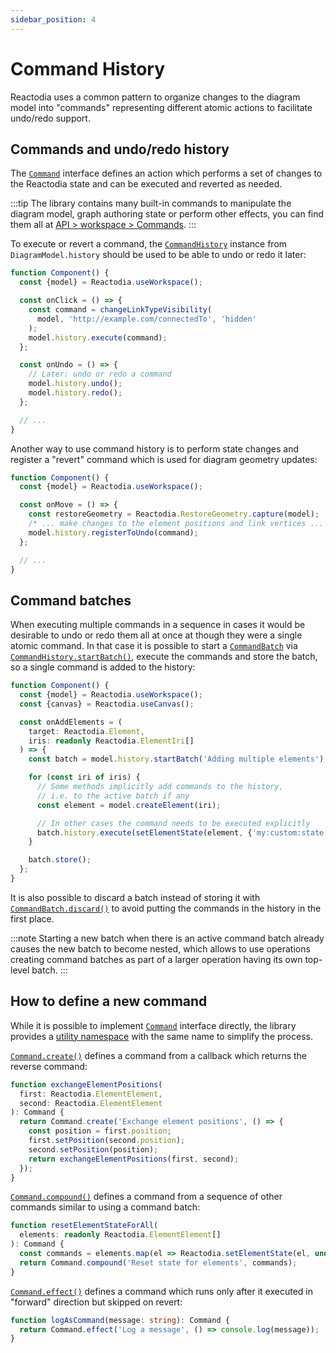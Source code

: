 ```yaml
---
sidebar_position: 4
---
```


# Command History

Reactodia uses a common pattern to organize changes to the diagram model into "commands" representing different atomic actions to facilitate undo/redo support.

## Commands and undo/redo history

The [`Command`](/docs/api/workspace/interfaces/Command) interface defines an action which performs a set of changes to the Reactodia state and can be executed and reverted as needed.

:::tip
The library contains many built-in commands to manipulate the diagram model, graph authoring state or perform other effects, you can find them all at [API > workspace > Commands](/docs/api/workspace/#commands).
:::

To execute or revert a command, the [`CommandHistory`](/docs/api/workspace/interfaces/CommandHistory) instance from `DiagramModel.history` should be used to be able to undo or redo it later:

```ts
function Component() {
  const {model} = Reactodia.useWorkspace();

  const onClick = () => {
    const command = changeLinkTypeVisibility(
      model, 'http://example.com/connectedTo', 'hidden'
    );
    model.history.execute(command);
  };

  const onUndo = () => {
    // Later: undo or redo a command
    model.history.undo();
    model.history.redo();
  };

  // ...
}
```

Another way to use command history is to perform state changes and register a "revert" command which is used for diagram geometry updates:

```ts
function Component() {
  const {model} = Reactodia.useWorkspace();

  const onMove = () => {
    const restoreGeometry = Reactodia.RestoreGeometry.capture(model);
    /* ... make changes to the element positions and link vertices ... */
    model.history.registerToUndo(command);
  };

  // ...
}
```

## Command batches

When executing multiple commands in a sequence in cases it would be desirable to undo or redo them all at once at though they were a single atomic command. In that case it is possible to start a [`CommandBatch`](/docs/api/workspace/interfaces/CommandBatch.md) via [`CommandHistory.startBatch()`](/docs/api/workspace/interfaces/CommandHistory.md#startbatch), execute the commands and store the batch, so a single command is added to the history:

```ts
function Component() {
  const {model} = Reactodia.useWorkspace();
  const {canvas} = Reactodia.useCanvas();

  const onAddElements = (
    target: Reactodia.Element,
    iris: readonly Reactodia.ElementIri[]
  ) => {
    const batch = model.history.startBatch('Adding multiple elements');

    for (const iri of iris) {
      // Some methods implicitly add commands to the history,
      // i.e. to the active batch if any
      const element = model.createElement(iri);

      // In other cases the command needs to be executed explicitly
      batch.history.execute(setElementState(element, {'my:custom:state': 42}));
    }

    batch.store();
  };
}
```

It is also possible to discard a batch instead of storing it with [`CommandBatch.discard()`](/docs/api/workspace/interfaces/CommandBatch.md#discard) to avoid putting the commands in the history in the first place.

:::note
Starting a new batch when there is an active command batch already causes the new batch to become nested, which allows to use operations creating command batches as part of a larger operation having its own top-level batch.
:::

## How to define a new command

While it is possible to implement [`Command`](/docs/api/workspace/interfaces/Command.md) interface directly, the library provides a [utility namespace](/docs/api/workspace/namespaces/Command) with the same name to simplify the process.

[`Command.create()`](/docs/api/workspace/namespaces/Command/functions/create.md) defines a command from a callback which returns the reverse command:

```ts
function exchangeElementPositions(
  first: Reactodia.ElementElement,
  second: Reactodia.ElementElement
): Command {
  return Command.create('Exchange element positions', () => {
    const position = first.position;
    first.setPosition(second.position);
    second.setPosition(position);
    return exchangeElementPositions(first, second);
  });
}
```

[`Command.compound()`](/docs/api/workspace/namespaces/Command/functions/compound.md) defines a command from a sequence of other commands similar to using a command batch:

```ts
function resetElementStateForAll(
  elements: readonly Reactodia.ElementElement[]
): Command {
  const commands = elements.map(el => Reactodia.setElementState(el, undefined));
  return Command.compound('Reset state for elements', commands);
}
```

[`Command.effect()`](/docs/api/workspace/namespaces/Command/functions/effect.md) defines a command which runs only after it executed in "forward" direction but skipped on revert:

```ts
function logAsCommand(message: string): Command {
  return Command.effect('Log a message', () => console.log(message));
}
```
